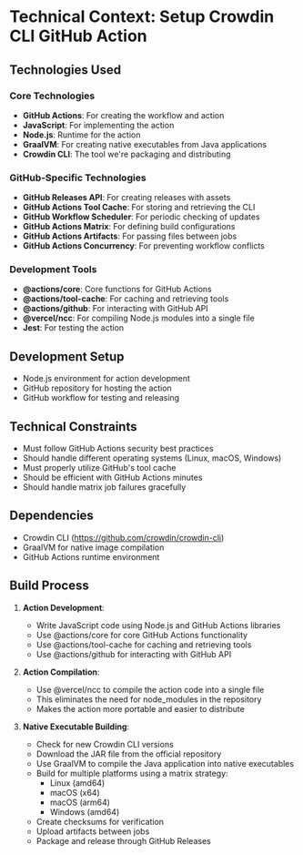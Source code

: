 # Technical Context: Setup Crowdin CLI GitHub Action

## Technologies Used

### Core Technologies
- **GitHub Actions**: For creating the workflow and action
- **JavaScript**: For implementing the action
- **Node.js**: Runtime for the action
- **GraalVM**: For creating native executables from Java applications
- **Crowdin CLI**: The tool we're packaging and distributing

### GitHub-Specific Technologies
- **GitHub Releases API**: For creating releases with assets
- **GitHub Actions Tool Cache**: For storing and retrieving the CLI
- **GitHub Workflow Scheduler**: For periodic checking of updates
- **GitHub Actions Matrix**: For defining build configurations
- **GitHub Actions Artifacts**: For passing files between jobs
- **GitHub Actions Concurrency**: For preventing workflow conflicts

### Development Tools
- **@actions/core**: Core functions for GitHub Actions
- **@actions/tool-cache**: For caching and retrieving tools
- **@actions/github**: For interacting with GitHub API
- **@vercel/ncc**: For compiling Node.js modules into a single file
- **Jest**: For testing the action

## Development Setup
- Node.js environment for action development
- GitHub repository for hosting the action
- GitHub workflow for testing and releasing

## Technical Constraints
- Must follow GitHub Actions security best practices
- Should handle different operating systems (Linux, macOS, Windows)
- Must properly utilize GitHub's tool cache
- Should be efficient with GitHub Actions minutes
- Should handle matrix job failures gracefully

## Dependencies
- Crowdin CLI (https://github.com/crowdin/crowdin-cli)
- GraalVM for native image compilation
- GitHub Actions runtime environment

## Build Process
1. **Action Development**:
   - Write JavaScript code using Node.js and GitHub Actions libraries
   - Use @actions/core for core GitHub Actions functionality
   - Use @actions/tool-cache for caching and retrieving tools
   - Use @actions/github for interacting with GitHub API

2. **Action Compilation**:
   - Use @vercel/ncc to compile the action code into a single file
   - This eliminates the need for node_modules in the repository
   - Makes the action more portable and easier to distribute

3. **Native Executable Building**:
   - Check for new Crowdin CLI versions
   - Download the JAR file from the official repository
   - Use GraalVM to compile the Java application into native executables
   - Build for multiple platforms using a matrix strategy:
     - Linux (amd64)
     - macOS (x64)
     - macOS (arm64)
     - Windows (amd64)
   - Create checksums for verification
   - Upload artifacts between jobs
   - Package and release through GitHub Releases 